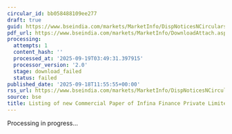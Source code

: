 ```yaml
---
circular_id: bb058488109ee277
draft: true
guid: https://www.bseindia.com/markets/MarketInfo/DispNoticesNCirculars.aspx?Noticeid={A12E96AA-D40E-443C-BE98-5432EF51708B}&noticeno=20250918-31&dt=09/18/2025&icount=31&totcount=63&flag=0
pdf_url: https://www.bseindia.com/markets/MarketInfo/DownloadAttach.aspx?id=20250918-31&attachedId=
processing:
  attempts: 1
  content_hash: ''
  processed_at: '2025-09-19T03:49:31.397915'
  processor_version: '2.0'
  stage: download_failed
  status: failed
published_date: '2025-09-18T11:55:55+00:00'
rss_url: https://www.bseindia.com/markets/MarketInfo/DispNoticesNCirculars.aspx?Noticeid={A12E96AA-D40E-443C-BE98-5432EF51708B}&noticeno=20250918-31&dt=09/18/2025&icount=31&totcount=63&flag=0
source: bse
title: Listing of new Commercial Paper of Infina Finance Private Limited
---
```


Processing in progress...